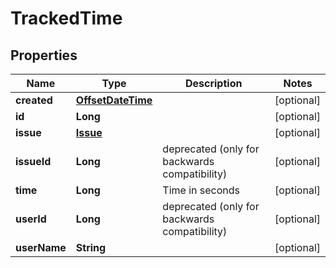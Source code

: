 # TrackedTime

## Properties
Name | Type | Description | Notes
------------ | ------------- | ------------- | -------------
**created** | [**OffsetDateTime**](OffsetDateTime.md) |  |  [optional]
**id** | **Long** |  |  [optional]
**issue** | [**Issue**](Issue.md) |  |  [optional]
**issueId** | **Long** | deprecated (only for backwards compatibility) |  [optional]
**time** | **Long** | Time in seconds |  [optional]
**userId** | **Long** | deprecated (only for backwards compatibility) |  [optional]
**userName** | **String** |  |  [optional]
